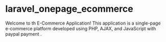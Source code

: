 # laravel_onepage_ecommerce
Welcome to th E-Commerce Application! This application is a single-page e-commerce platform developed using PHP, AJAX, and JavaScript with paypal payment .
